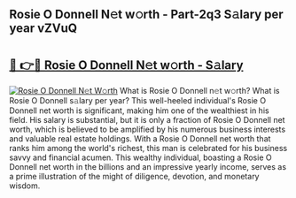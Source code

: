 ## Rosie O Donnell N𝚎t w𝚘rth - Part-2q3 S𝚊lary per year vZVuQ

# <h2><a href="http://gc26igy.nevu.top/?p=Rosie+O+Donnell">🔗 👉🔴 Rosie O Donnell N𝚎t w𝚘rth - S𝚊lary</a></h2>

[![Rosie O Donnell N𝚎t W𝚘rth](https://i.imgur.com/Oavwk0R.jpeg)](http://gc26igy.nevu.top/?p=Rosie+O+Donnell)
What is Rosie O Donnell n𝚎t w𝚘rth? What is Rosie O Donnell s𝚊lary per year?
This well-heeled individual's Rosie O Donnell net worth is significant, making him one of the wealthiest in his field. His salary is substantial, but it is only a fraction of Rosie O Donnell net worth, which is believed to be amplified by his numerous business interests and valuable real estate holdings. With a Rosie O Donnell net worth that ranks him among the world's richest, this man is celebrated for his business savvy and financial acumen. This wealthy individual, boasting a Rosie O Donnell net worth in the billions and an impressive yearly income, serves as a prime illustration of the might of diligence, devotion, and monetary wisdom.
